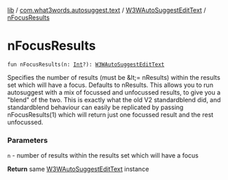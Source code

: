 [lib](../../index.md) / [com.what3words.autosuggest.text](../index.md) / [W3WAutoSuggestEditText](index.md) / [nFocusResults](./n-focus-results.md)

# nFocusResults

`fun nFocusResults(n: `[`Int`](https://kotlinlang.org/api/latest/jvm/stdlib/kotlin/-int/index.html)`?): `[`W3WAutoSuggestEditText`](index.md)

Specifies the number of results (must be &amp;lt;= nResults) within the results set which will have a focus. Defaults to nResults.
This allows you to run autosuggest with a mix of focussed and unfocussed results, to give you a "blend" of the two. This is exactly what the old V2
standardblend did, and standardblend behaviour can easily be replicated by passing nFocusResults(1)
which will return just one focussed result and the rest unfocussed.

### Parameters

`n` - number of results within the results set which will have a focus

**Return**
same [W3WAutoSuggestEditText](index.md) instance

